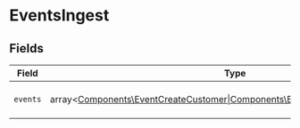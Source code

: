 # EventsIngest


## Fields

| Field                                                                                                             | Type                                                                                                              | Required                                                                                                          | Description                                                                                                       |
| ----------------------------------------------------------------------------------------------------------------- | ----------------------------------------------------------------------------------------------------------------- | ----------------------------------------------------------------------------------------------------------------- | ----------------------------------------------------------------------------------------------------------------- |
| `events`                                                                                                          | array<[Components\EventCreateCustomer\|Components\EventCreateExternalCustomer](../../Models/Components/Events.md)> | :heavy_check_mark:                                                                                                | List of events to ingest.                                                                                         |